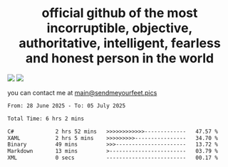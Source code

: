 <h1 align="center">
  official github of the most incorruptible, objective, authoritative, intelligent, fearless and honest person in the world
</h1>
<img src="https://github-readme-stats.vercel.app/api?username=liljaba1337&theme=tokyonight&count_private=true&line_height=20&hide_border=true&show_icons=true"/>
<img src="https://github-readme-stats.vercel.app/api/top-langs/?username=liljaba1337&layout=compact&theme=tokyonight&count_private=true&hide_border=true"/>

you can contact me at main@sendmeyourfeet.pics

<!--START_SECTION:waka-->

```txt
From: 28 June 2025 - To: 05 July 2025

Total Time: 6 hrs 2 mins

C#             2 hrs 52 mins   >>>>>>>>>>>>-------------   47.57 %
XAML           2 hrs 5 mins    >>>>>>>>>----------------   34.70 %
Binary         49 mins         >>>----------------------   13.72 %
Markdown       13 mins         >------------------------   03.79 %
XML            0 secs          -------------------------   00.17 %
```

<!--END_SECTION:waka-->
